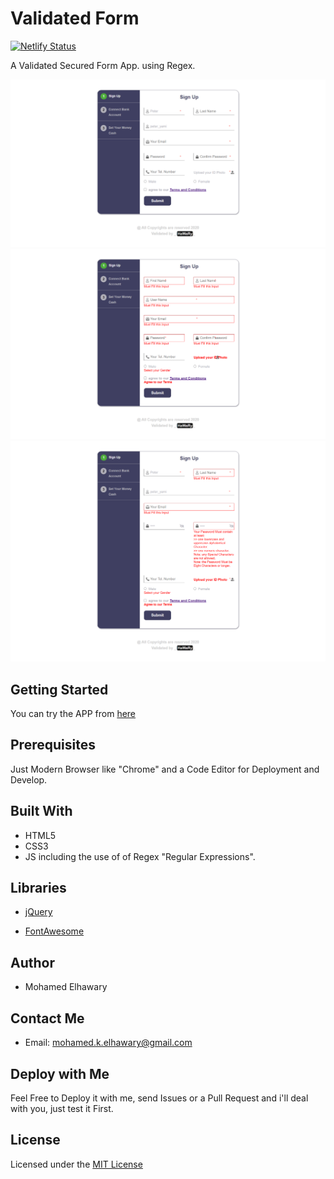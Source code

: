 # Validated Form

[![Netlify Status](https://api.netlify.com/api/v1/badges/1f15ed2a-d969-41c1-a172-4c2dddb197ba/deploy-status)](https://app.netlify.com/sites/validatedform/deploys)  

A Validated Secured Form App. using Regex.

  
![Screenshot](preview_1.png)  
![Screenshot](preview_2.png)  
![Screenshot](preview_3.png)  


## Getting Started

You can try the APP from [here](https://mohamed-elhawary.github.io/validated-form/)

## Prerequisites

Just Modern Browser like "Chrome" and a Code Editor for Deployment and Develop.

## Built With

* HTML5
* CSS3
* JS including the use of of Regex "Regular Expressions".  

## Libraries  

* [jQuery](https://jquery.com/)  

* [FontAwesome](https://fontawesome.com/)


## Author

* Mohamed Elhawary  

## Contact Me  

* Email: mohamed.k.elhawary@gmail.com

## Deploy with Me

Feel Free to Deploy it with me, send Issues or a Pull Request and i'll deal with you, just test it First.

## License

Licensed under the [MIT License](LICENSE)



